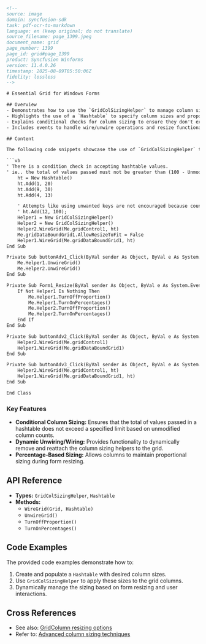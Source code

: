 ```html
<!--
source: image
domain: syncfusion-sdk
task: pdf-ocr-to-markdown
language: en (keep original; do not translate)
source_filename: page_1399.jpeg
document_name: grid
page_number: 1399
page_id: grid#page_1399
product: Syncfusion Winforms
version: 11.4.0.26
timestamp: 2025-08-09T05:50:06Z
fidelity: lossless
-->

# Essential Grid for Windows Forms

## Overview
- Demonstrates how to use the `GridColSizingHelper` to manage column sizing in a grid.
- Highlights the use of a `Hashtable` to specify column sizes and proportions.
- Explains conditional checks for column sizing to ensure they don't exceed a certain limit.
- Includes events to handle wire/unwire operations and resize functionality.

## Content

The following code snippets showcase the use of `GridColSizingHelper` to size columns in the grid, with conditional checks for hashtable values. The examples include wiring/unwiring the grid to the helper, adjusting column sizing based on specified conditions, and handling percentage-based sizing during resizing.

```vb
' There is a condition check in accepting hashtable values.
' ie.. the total of values passed must not be greater than (100 - Unmodified Column count)
    ht = New Hashtable()
    ht.Add(1, 20)
    ht.Add(9, 30)
    ht.Add(4, 13)

    ' Attempts like using unwanted keys are not encouraged because count is being used.
    ' ht.Add(12, 100);
    Helper1 = New GridColSizingHelper()
    Helper2 = New GridColSizingHelper()
    Helper2.WireGrid(Me.gridControl1, ht)
    Me.gridDataBoundGrid1.AllowResizeToFit = False
    Helper1.WireGrid(Me.gridDataBoundGrid1, ht)
End Sub

Private Sub buttonAdv1_Click(ByVal sender As Object, ByVal e As System.EventArgs) Handles buttonAdv1.Click
    Me.Helper1.UnwireGrid()
    Me.Helper2.UnwireGrid()
End Sub

Private Sub Form1_Resize(ByVal sender As Object, ByVal e As System.EventArgs) Handles MyBase.Resize
    If Not Helper1 Is Nothing Then
        Me.Helper1.TurnOffProportion()
        Me.Helper1.TurnOnPercentages()
        Me.Helper2.TurnOffProportion()
        Me.Helper2.TurnOnPercentages()
    End If
End Sub

Private Sub buttonAdv2_Click(ByVal sender As Object, ByVal e As System.EventArgs) Handles buttonAdv2.Click
    Helper2.WireGrid(Me.gridControl1)
    Helper1.WireGrid(Me.gridDataBoundGrid1)
End Sub

Private Sub buttonAdv3_Click(ByVal sender As Object, ByVal e As System.EventArgs) Handles buttonAdv3.Click
    Helper2.WireGrid(Me.gridControl1, ht)
    Helper1.WireGrid(Me.gridDataBoundGrid1, ht)
End Sub

End Class
```

### Key Features
- **Conditional Column Sizing:** Ensures that the total of values passed in a hashtable does not exceed a specified limit based on unmodified column counts.
- **Dynamic Unwiring/Wiring:** Provides functionality to dynamically remove and reattach the column sizing helpers to the grid.
- **Percentage-Based Sizing:** Allows columns to maintain proportional sizing during form resizing.

## API Reference
- **Types:** `GridColSizingHelper`, `Hashtable`
- **Methods:**
  - `WireGrid(Grid, Hashtable)`
  - `UnwireGrid()`
  - `TurnOffProportion()`
  - `TurnOnPercentages()`

## Code Examples

The provided code examples demonstrate how to:
1. Create and populate a `Hashtable` with desired column sizes.
2. Use `GridColSizingHelper` to apply these sizes to the grid columns.
3. Dynamically manage the sizing based on form resizing and user interactions.

## Cross References
- See also: [GridColumn resizing options](#grid-column-resizing-options)
- Refer to: [Advanced column sizing techniques](#advanced-column-sizing-techniques)

<!-- tags: [syncfusion, winforms, grid, col-sizing, helper, hashtable, resize] keywords: [GridColSizingHelper, Hashtable, column sizing, resizing, percentage-based sizing] -->
```